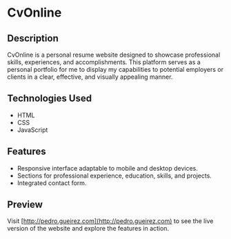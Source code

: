 # CvOnline

## Description
CvOnline is a personal resume website designed to showcase professional skills, experiences, and accomplishments. This platform serves as a personal portfolio for me to display my capabilities to potential employers or clients in a clear, effective, and visually appealing manner.

## Technologies Used
- HTML
- CSS
- JavaScript


## Features
- Responsive interface adaptable to mobile and desktop devices.
- Sections for professional experience, education, skills, and projects.
- Integrated contact form.

## Preview
Visit [http://pedro.gueirez.com](http://pedro.gueirez.com) to see the live version of the website and explore the features in action.
